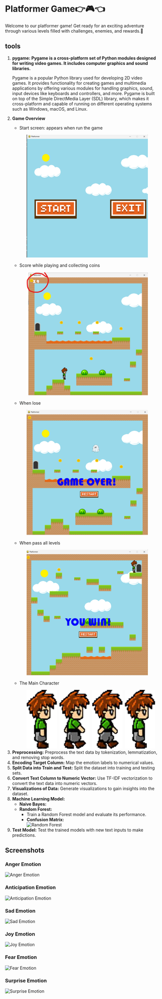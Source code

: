 <h1>Platformer Game👉🎮👈</h1>
<p>Welcome to our platformer game! Get ready for an exciting adventure through various levels filled with challenges, enemies, and rewards.🧩</p>

<h2>tools</h2>
<ol>
  <li><strong>pygame: Pygame is a cross-platform set of Python modules designed for writing video games. It includes computer graphics and sound libraries.</strong></li>
    <p>Pygame  is a popular Python library used for developing 2D video games. It provides functionality for creating games and multimedia applications by offering various modules for handling graphics, sound, input devices like keyboards and controllers, and more. Pygame is built on top of the Simple DirectMedia Layer (SDL) library, which makes it cross-platform and capable of running on different operating systems such as Windows, macOS, and Linux.</p>
  <li><strong>Game Overview</strong></li>
    <ul>
      <li>
        <p>Start screen: appears when run the game</p>
        <ul>
          <img src="Images/Main Menu.png" alt="Main Menu" width="400
        </ul>
      </li>
    </ul>
    <ul>
      <li>
        <p>gameplay</p>
          <ul>
            <img src="Images/start screen.png" alt="game during playing (UI)" width="400">
          </ul>
      </li>
    </ul>
    <ul>
      <li>
        <p>Score while playing and collecting coins</p>
        <ul>
          <img src="Images/score across levels.png" alt="game during playing (UI)" width="400">
        </ul>
      </li>
    </ul>
    <ul>
      <li>
        <p>When lose</p>
        <ul>
          <img src="Images/game over.png" alt="game dwhen player lose" width="400">
        </ul>
      </li>
    </ul>    
    <ul>
      <li>
        <p>When pass all levels</p>
        <ul>
          <img src="Images/pass all levels.png" alt="game when player win" width="400">
        </ul>
      </li>
    </ul>
    <ul>
      <li>
        <p>The Main Character</p>
        <ul>
          <img src="img/guy1.png" alt="the main character" width="100">
          <img src="" alt="" width="100">
          <img src="img/guy2.png" alt="the main character" width="100">
          <img src="" alt="" width="100">
          <img src="img/guy4.png" alt="the main character" width="100">
          <img src="" alt="" width="100">
          <img src="img/guy3.png" alt="the main character" width="100">
        </ul>
      </li>
    </ul>
  
  <li><strong>Preprocessing:</strong> Preprocess the text data by tokenization, lemmatization, and removing stop words.</li>
  <li><strong>Encoding Target Column:</strong> Map the emotion labels to numerical values.</li>
  <li><strong>Split Data into Train and Test:</strong> Split the dataset into training and testing sets.</li>
  <li><strong>Convert Text Column to Numeric Vector:</strong> Use TF-IDF vectorization to convert the text data into numeric vectors.</li>
  <li><strong>Visualizations of Data:</strong> Generate visualizations to gain insights into the dataset.</li>
  <li><strong>Machine Learning Model:</strong>
    <ul>
      <li><strong>Naive Bayes:</strong></li>
      <li><strong>Random Forest:</strong>
        <ul>
          <li>Train a Random Forest model and evaluate its performance.</li>
          <li><strong>Confusion Matrix:</strong></li>
          <img src="Models performance/rf.jpg" alt="Random Forest" width="400">
        </ul>
      </li>
    </ul>
  </li>
  <li><strong>Test Model:</strong> Test the trained models with new text inputs to make predictions.</li>
</ol>

<h2>Screenshots</h2>

<h3>Anger Emotion</h3>
<img src="Screenshots/anger.jpg" alt="Anger Emotion">

<h3>Anticipation Emotion</h3>
<img src="Screenshots/anticipation.jpg" alt="Anticipation Emotion">

<h3>Sad Emotion</h3>
<img src="Screenshots/sad.jpg" alt="Sad Emotion">

<h3>Joy Emotion</h3>
<img src="Screenshots/joy.jpg" alt="Joy Emotion">

<h3>Fear Emotion</h3>
<img src="Screenshots/fear.jpg" alt="Fear Emotion">

<h3>Surprise Emotion</h3>
<img src="Screenshots/surprise.jpg" alt="Surprise Emotion">

